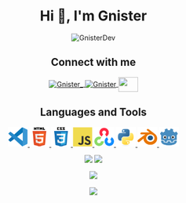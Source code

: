 <h1 align="center">Hi 👋, I'm Gnister</h1>

<p align="center">
  <img src="https://komarev.com/ghpvc/?username=GnisterDev&label=Profile%20views&color=red&style=flat" alt="GnisterDev" />
  <!--
  <a href="./" target="_blank">
    <img draggable="false" style="width:119xp;height:20xp;" src="https://discord.com/api/guilds/(...)/embed.png">
  </a> 
  -->
</p>

<!--Connect with me-->
<h2 align="center">Connect with me</h3>
<p align="center">
  <a href="https://twitter.com/Gnister_" target="blank">
    <img align="center" src="https://raw.githubusercontent.com/rahuldkjain/github-profile-readme-generator/master/src/images/icons/Social/twitter.svg" alt="Gnister_" height="30" width="40" title="Gnister_"/>
  </a>
  <a href="https://www.youtube.com/channel/UCk8Yycki2EeNdmnCpnxzUag" target="blank">
    <img align="center" src="https://raw.githubusercontent.com/rahuldkjain/github-profile-readme-generator/master/src/images/icons/Social/youtube.svg" alt="Gnister" height="30" width="40" title="Gnister"/>
  </a>
  <a href="./" target="blank">
    <img align="center" src="https://raw.githubusercontent.com/rahuldkjain/github-profile-readme-generator/master/src/images/icons/Social/discord.svg" alt="" height="30" width="40" title="Comming Soon!"/>
  </a>
</p>

<!--Language and Tools-->
<h2 align="center">Languages and Tools</h3>
<p align="center">
  <a href="https://code.visualstudio.com/" target="_blank">
    <img src="https://raw.githubusercontent.com/devicons/devicon/master/icons/vscode/vscode-original.svg" alt="vscode" width="40" height="40"/> 
  </a> 
  <a href="https://developer.mozilla.org/en-US/docs/Learn/HTML" target="_blank"> 
    <img src="https://raw.githubusercontent.com/devicons/devicon/master/icons/html5/html5-original-wordmark.svg" alt="html5" width="40" height="40"/> 
  </a>
  <a href="https://developer.mozilla.org/en-US/docs/Learn/CSS" target="_blank">
    <img src="https://raw.githubusercontent.com/devicons/devicon/master/icons/css3/css3-original-wordmark.svg" alt="css3" width="40" height="40"/> 
  </a>
  <a href="https://developer.mozilla.org/en-US/docs/Learn/JavaScript" target="_blank">
    <img src="https://raw.githubusercontent.com/devicons/devicon/master/icons/javascript/javascript-original.svg" alt="javascript" width="40" height="40"/> 
  </a> 
  <a href="https://opencv.org/" target="_blank">
    <img src="https://raw.githubusercontent.com/devicons/devicon/master/icons/opencv/opencv-original.svg" alt="opencv" width="40" height="40"/> 
   </a>
  <a href="https://www.python.org" target="_blank">
    <img src="https://raw.githubusercontent.com/devicons/devicon/master/icons/python/python-original.svg" alt="python" width="40" height="40"/> 
  </a>
  <a href="https://www.blender.org/" target="_blank">
    <img src="https://raw.githubusercontent.com/devicons/devicon/master/icons/blender/blender-original.svg" alt="python" width="40" height="40"/> 
  </a>
  <a href="https://godotengine.org/" target="_blank">
    <img src="https://raw.githubusercontent.com/devicons/devicon/master/icons/godot/godot-original.svg" alt="python" width="40" height="40"/> 
  </a>
</p>

<!--Stats-->
<p align="center">
  <img src="https://github-readme-stats.vercel.app/api?username=GnisterDev&theme=blueberry&count_private=true&hide_border=true&line_height=25">
  <img src="https://github-readme-stats.vercel.app/api/top-langs/?username=GnisterDev&theme=blueberry&count_private=true&hide_border=true&line_height=25">
</p>
<p align="center">
  <img src="https://github-readme-streak-stats.herokuapp.com/?user=GnisterDev&theme=blueberry&count_private=true&hide_border=true&line_height=25"/>
</p>
<p align="center">
  <img src="https://lanyard.cnrad.dev/api/531795987304284162?idleMessage=Probably%20programming%20something">
</p>